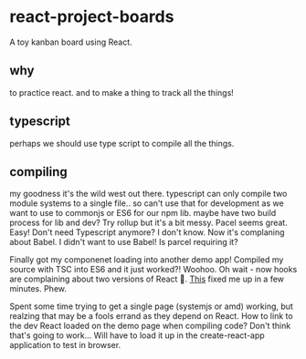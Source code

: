 # react-project-boards
A toy kanban board using React.

## why
to practice react. and to make a thing to track all the things!

## typescript
perhaps we should use type script to compile all the things.


## compiling
my goodness it's the wild west out there.
typescript can only compile two module systems to a single file.. so can't use that for development
as we want to use to commonjs or ES6 for our npm lib. maybe have two build process for lib and dev?
Try rollup but it's a bit messy. Pacel seems great. Easy! Don't need Typescript anymore? I don't know.
Now it's complaning about Babel. I didn't want to use Babel! Is parcel requiring it?

Finally got my componenet loading into another demo app! Compiled my source with TSC into ES6 and it just worked?!
Woohoo. Oh wait - now hooks are complaining about two versions of React 🤯. [This](https://reactjs.org/warnings/invalid-hook-call-warning.html) fixed me up in a few minutes. Phew.

Spent some time trying to get a single page (systemjs or amd) working, but realzing that may be a fools errand
as they depend on React. How to link to the dev React loaded on the demo page when compiling code? Don't think
that's going to work... Will have to load it up in the create-react-app application to test in browser.